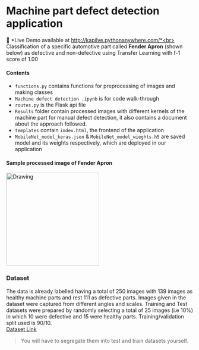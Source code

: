# Machine part defect detection application
:star2: *Live Demo available at http://kapilve.pythonanywhere.com/*<br>
Classification of a specific automotive part called **Fender Apron** (shown below) as defective and non-defective using Transfer Learning with f-1 score of 1.00 <br>
#### Contents
* `functions.py` contains functions for preprocessing of images and making classes<br>
* `Machine defect detection .ipynb` is for code walk-through <br>
* `routes.py` is the Flask api file
* `Results` folder contain processed images with different kernels of the machine part for manual defect detection, it also contains a document about the approach followed.
* `templates` contain `index.html`, the frontend of the application 
* `MobileNet_model_keras.json` & `MobileNet_model_wieghts.h5` are saved model and its weights respectively, which are deployed in our application
#### Sample processed image of Fender Apron
<img src="Results/Sharpen_Gray.jpg" alt="Drawing" style="width: 250px;"/>

### Dataset
The data is already labelled having a total of 250 images with 139 images as healthy machine parts and rest 111 as defective parts. Images given in the dataset were captured from different angles and scales. Training and Test datasets were prepared by randomly selecting a total of 25 images (i.e 10%) in which 10 were defective and 15 were healthy parts. Training/validation split used is 90/10.<br>
[Dataset Link](https://drive.google.com/file/d/1k57jP_oy4c9VDZmlgqCvfErzVTzPeA_M/view?usp=sharing)
> You will have to segregate them into test and train datasets yourself. 
